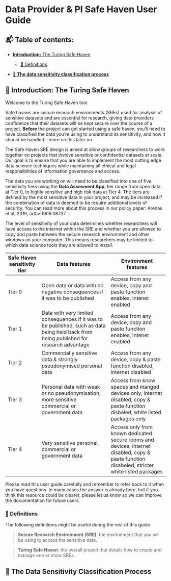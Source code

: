 Data Provider & PI Safe Haven User Guide 
=========================================

## :mailbox_with_mail: Table of contents:

* [**Introduction:** The Turing Safe Haven](https://github.com/DaisyParry/organise-spice-cupboard-/edit/master/testing.md#introduction-the-turing-safe-haven)
  - [:mag_right: Definitions](#mag_right-definitions)

* [:microscope: **The data sensitivity classification process**](#microscope-the-data-sensitivity-process)

## :beginner: Introduction: The Turing Safe Haven

Welcome to the Turing Safe Haven tool. 

Safe havnes are secure research environments (SREs) used for analysis of sensitive datasets and are essential for research, giving data providers confidence that their datasets will be kept secure over the course of a project. **Before** the project can get started using a safe haven, you’ll need to have classified the data you’re using to understand its sensitivity, and how it should be handled - more on this later on.

The Safe Haven SRE design is aimed at allow groups of researchers to work together on projects that involve sensitive or confidential datasets at scale. Our goal is to ensure that you are able to implement the most cutting edge data science techniques while maintaining all ethical and legal responsibilities of information governance and access.

The data you are working on will need to be classified into one of five sensitivity tiers using the **Data Assesment App**, tier range from open data at Tier 0, to highly sensitive and high risk data at Tier 4. The tiers are defined by the most sensitive data in your project, and may be increased if the combination of data is deemed to be require additional levels of security. You can read more about this process in our policy paper: Arenas et al, 2019, arXiv:1908.08737.

The level of sensitivity of your data determines whether researchers will have access to the internet within the SRE and whether you are allowed to copy and paste between the secure research environment and other windows on your computer. This means researchers may be limited to which data science tools they are allowed to install. 

| Safe Haven sensitivity tier | Data features | Environment features |
| ---------------------------- | ------------ | -------------------- |
| Tier 0 | Open data or data with no negative consequences if it was to be published | Access from any device, copy and paste function enables, intenet enabled |
| Tier 1 | Data with very limited consequences if it was to be published, such as data being held back from being published for research advantage | Access from any device, copy and paste function enables, intenet enabled |
| Tier 2 | Commercially sensitive data & strongly pseudonymised personal data | Access from any device, copy & paste function disabled, internet disabled | 
| Tier 3 | Personal data with weak or no pseudonymisation,  more sensitive commercial or government data | Access from know spaces and manged devices only, internet disabled, copy & paste function disbaled, white listed packages only |
| Tier 4 | Very sensitive personal, commercial or government data | Access only from known dedicated secure rooms and devices, internet disabled, copy & paste function disabeled, stricter white listed packages |


Please read this user guide carefully and remember to refer back to it when you have questions. In many cases the answer is already here, but if you think this resource could be clearer, please let us know so we can improve the documentation for future users.


### :mag_right: Definitions

The following definitions might be useful during the rest of this guide

> **Secure Research Environment (SRE)**: the environment that you will be using to access the sensitive data.

> **Turing Safe Haven**: the overall project that details how to create and manage one or more SREs.

## :microscope: The Data Sensitivity Classification Process
